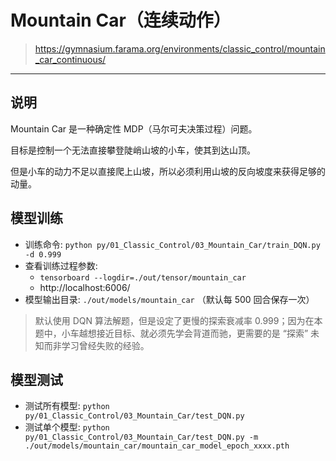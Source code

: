 # Mountain Car（连续动作）

> https://gymnasium.farama.org/environments/classic_control/mountain_car_continuous/

------

## 说明

Mountain Car 是一种确定性 MDP（马尔可夫决策过程）问题。

目标是控制一个无法直接攀登陡峭山坡的小车，使其到达山顶。

但是小车的动力不足以直接爬上山坡，所以必须利用山坡的反向坡度来获得足够的动量。


## 模型训练

- 训练命令: `python py/01_Classic_Control/03_Mountain_Car/train_DQN.py -d 0.999`
- 查看训练过程参数: 
    - `tensorboard --logdir=./out/tensor/mountain_car`
    - http://localhost:6006/
- 模型输出目录: `./out/models/mountain_car` （默认每 500 回合保存一次）

> 默认使用 DQN 算法解题，但是设定了更慢的探索衰减率 0.999；因为在本题中，小车越想接近目标、就必须先学会背道而驰，更需要的是 “探索” 未知而非学习曾经失败的经验。


## 模型测试

- 测试所有模型: `python py/01_Classic_Control/03_Mountain_Car/test_DQN.py`
- 测试单个模型: `python py/01_Classic_Control/03_Mountain_Car/test_DQN.py -m ./out/models/mountain_car/mountain_car_model_epoch_xxxx.pth`
